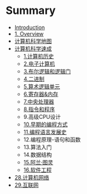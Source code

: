 # Summary

* [Introduction](README.md)
* [1. Overview](chapter1.md)
* [计算机科学地图](ji-suan-ji-ke-xue-di-tu.md)
* [计算机科学速成](ji-suan-ji-ke-xue-su-cheng-bilibili.md)
  * [1.计算机历史](ji-suan-ji-ke-xue-su-cheng-bilibili/1ji-suan-ji-li-shi.md)
  * [2.电子计算机](ji-suan-ji-ke-xue-su-cheng-bilibili/2dian-zi-ji-suan-ji.md)
  * [3.布尔逻辑和逻辑门](ji-suan-ji-ke-xue-su-cheng-bilibili/3bu-er-luo-ji-he-luo-ji-men.md)
  * [4.二进制](ji-suan-ji-ke-xue-su-cheng-bilibili/4er-jin-zhi.md)
  * [5.算术逻辑单元](ji-suan-ji-ke-xue-su-cheng-bilibili/5suan-zhu-luo-ji-dan-yuan.md)
  * [6.寄存器&内存](ji-suan-ji-ke-xue-su-cheng-bilibili/6ji-cun-qi.md)
  * [7.中央处理器](ji-suan-ji-ke-xue-su-cheng-bilibili/7zhong-yang-chu-li-qi.md)
  * [8.指令和程序](ji-suan-ji-ke-xue-su-cheng-bilibili/8zhi-ling-he-cheng-xu.md)
  * 9.高级CPU设计
  * [10.早期的编程方式](ji-suan-ji-ke-xue-su-cheng-bilibili/10zao-qi-de-bian-cheng-fang-shi.md)
  * [11.编程语言发展史](ji-suan-ji-ke-xue-su-cheng-bilibili/11bian-cheng-yu-yan-fa-zhan-shi.md)
  * 12.编程原理-语句和函数
  * 13.算法入门
  * 14.数据结构
  * [15.阿兰·图灵](ji-suan-ji-ke-xue-su-cheng-bilibili/15a-5170b7-tu-ling.md)
  * [16.软件工程](ji-suan-ji-ke-xue-su-cheng-bilibili/16ruan-jian-gong-cheng.md)
* [28.计算机网络](28ji-suan-ji-wang-luo.md)
* [29.互联网](29hu-lian-wang.md)

